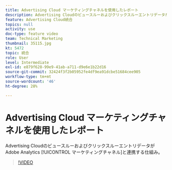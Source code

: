 ```yaml
---
title: Advertising Cloud マーケティングチャネルを使用したレポート
description: Advertising CloudのビュースルーおよびクリックスルーエントリデータがAdobe Analyticsマーケティングチャネルと連携する仕組み
feature: Advertising Cloud統合
topics: null
activity: use
doc-type: feature video
team: Technical Marketing
thumbnail: 35115.jpg
kt: 5472
topic: 統合
role: User
level: Intermediate
exl-id: e879f628-99e9-41ab-a711-d9e6e1b22d16
source-git-commit: 32424f3f2b05952fe4df9ea91dcbe51684cee905
workflow-type: tm+mt
source-wordcount: '46'
ht-degree: 28%

---
```


# Advertising Cloud マーケティングチャネルを使用したレポート

Advertising CloudのビュースルーおよびクリックスルーエントリデータがAdobe Analytics [!UICONTROL マーケティングチャネル]と連携する仕組み。

>[!VIDEO](https://video.tv.adobe.com/v/35115/?quality=12&learn=on)
